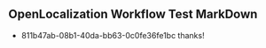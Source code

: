 ## OpenLocalization Workflow Test MarkDown
* 811b47ab-08b1-40da-bb63-0c0fe36fe1bc 
thanks!<!--HONumber=Feb16_HO4-->
